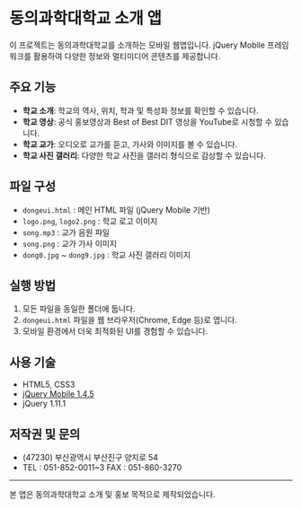 # 동의과학대학교 소개 앱

이 프로젝트는 동의과학대학교를 소개하는 모바일 웹앱입니다. jQuery Mobile 프레임워크를 활용하여 다양한 정보와 멀티미디어 콘텐츠를 제공합니다.

## 주요 기능
- **학교 소개**: 학교의 역사, 위치, 학과 및 특성화 정보를 확인할 수 있습니다.
- **학교 영상**: 공식 홍보영상과 Best of Best DIT 영상을 YouTube로 시청할 수 있습니다.
- **학교 교가**: 오디오로 교가를 듣고, 가사와 이미지를 볼 수 있습니다.
- **학교 사진 갤러리**: 다양한 학교 사진을 갤러리 형식으로 감상할 수 있습니다.

## 파일 구성
- `dongeui.html` : 메인 HTML 파일 (jQuery Mobile 기반)
- `logo.png`, `logo2.png` : 학교 로고 이미지
- `song.mp3` : 교가 음원 파일
- `song.png` : 교가 가사 이미지
- `dong0.jpg` ~ `dong9.jpg` : 학교 사진 갤러리 이미지

## 실행 방법
1. 모든 파일을 동일한 폴더에 둡니다.
2. `dongeui.html` 파일을 웹 브라우저(Chrome, Edge 등)로 엽니다.
3. 모바일 환경에서 더욱 최적화된 UI를 경험할 수 있습니다.

## 사용 기술
- HTML5, CSS3
- [jQuery Mobile 1.4.5](https://jquerymobile.com/)
- jQuery 1.11.1

## 저작권 및 문의
- (47230) 부산광역시 부산진구 양지로 54
- TEL : 051-852-0011~3  FAX : 051-860-3270

---
본 앱은 동의과학대학교 소개 및 홍보 목적으로 제작되었습니다.
